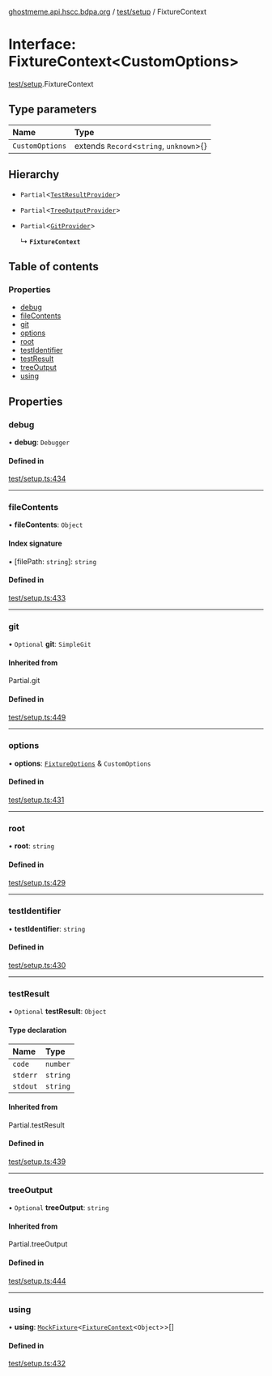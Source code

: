[ghostmeme.api.hscc.bdpa.org](../README.md) / [test/setup](../modules/test_setup.md) / FixtureContext

# Interface: FixtureContext<CustomOptions\>

[test/setup](../modules/test_setup.md).FixtureContext

## Type parameters

| Name | Type |
| :------ | :------ |
| `CustomOptions` | extends `Record`<`string`, `unknown`\>{} |

## Hierarchy

- `Partial`<[`TestResultProvider`](test_setup.TestResultProvider.md)\>

- `Partial`<[`TreeOutputProvider`](test_setup.TreeOutputProvider.md)\>

- `Partial`<[`GitProvider`](test_setup.GitProvider.md)\>

  ↳ **`FixtureContext`**

## Table of contents

### Properties

- [debug](test_setup.FixtureContext.md#debug)
- [fileContents](test_setup.FixtureContext.md#filecontents)
- [git](test_setup.FixtureContext.md#git)
- [options](test_setup.FixtureContext.md#options)
- [root](test_setup.FixtureContext.md#root)
- [testIdentifier](test_setup.FixtureContext.md#testidentifier)
- [testResult](test_setup.FixtureContext.md#testresult)
- [treeOutput](test_setup.FixtureContext.md#treeoutput)
- [using](test_setup.FixtureContext.md#using)

## Properties

### debug

• **debug**: `Debugger`

#### Defined in

[test/setup.ts:434](https://github.com/nhscc/ghostmeme.api.hscc.bdpa.org/blob/40f330c/test/setup.ts#L434)

___

### fileContents

• **fileContents**: `Object`

#### Index signature

▪ [filePath: `string`]: `string`

#### Defined in

[test/setup.ts:433](https://github.com/nhscc/ghostmeme.api.hscc.bdpa.org/blob/40f330c/test/setup.ts#L433)

___

### git

• `Optional` **git**: `SimpleGit`

#### Inherited from

Partial.git

#### Defined in

[test/setup.ts:449](https://github.com/nhscc/ghostmeme.api.hscc.bdpa.org/blob/40f330c/test/setup.ts#L449)

___

### options

• **options**: [`FixtureOptions`](test_setup.FixtureOptions.md) & `CustomOptions`

#### Defined in

[test/setup.ts:431](https://github.com/nhscc/ghostmeme.api.hscc.bdpa.org/blob/40f330c/test/setup.ts#L431)

___

### root

• **root**: `string`

#### Defined in

[test/setup.ts:429](https://github.com/nhscc/ghostmeme.api.hscc.bdpa.org/blob/40f330c/test/setup.ts#L429)

___

### testIdentifier

• **testIdentifier**: `string`

#### Defined in

[test/setup.ts:430](https://github.com/nhscc/ghostmeme.api.hscc.bdpa.org/blob/40f330c/test/setup.ts#L430)

___

### testResult

• `Optional` **testResult**: `Object`

#### Type declaration

| Name | Type |
| :------ | :------ |
| `code` | `number` |
| `stderr` | `string` |
| `stdout` | `string` |

#### Inherited from

Partial.testResult

#### Defined in

[test/setup.ts:439](https://github.com/nhscc/ghostmeme.api.hscc.bdpa.org/blob/40f330c/test/setup.ts#L439)

___

### treeOutput

• `Optional` **treeOutput**: `string`

#### Inherited from

Partial.treeOutput

#### Defined in

[test/setup.ts:444](https://github.com/nhscc/ghostmeme.api.hscc.bdpa.org/blob/40f330c/test/setup.ts#L444)

___

### using

• **using**: [`MockFixture`](test_setup.MockFixture.md)<[`FixtureContext`](test_setup.FixtureContext.md)<`Object`\>\>[]

#### Defined in

[test/setup.ts:432](https://github.com/nhscc/ghostmeme.api.hscc.bdpa.org/blob/40f330c/test/setup.ts#L432)
